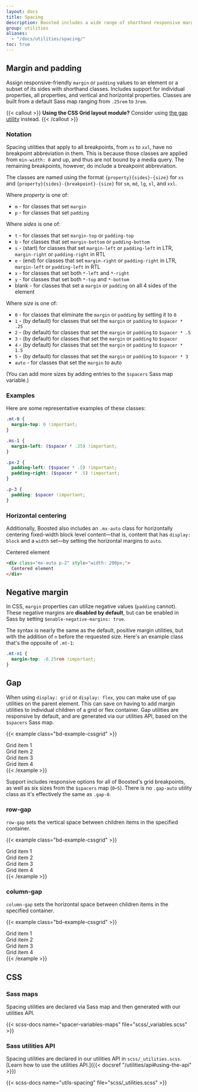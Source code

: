```yaml
---
layout: docs
title: Spacing
description: Boosted includes a wide range of shorthand responsive margin, padding and gap utility classes to modify an element's appearance.
group: utilities
aliases:
  - "/docs/utilities/spacing/"
toc: true
---
```


## Margin and padding

Assign responsive-friendly `margin` or `padding` values to an element or a subset of its sides with shorthand classes. Includes support for individual properties, all properties, and vertical and horizontal properties. Classes are built from a default Sass map ranging from `.25rem` to `3rem`.

{{< callout >}}
**Using the CSS Grid layout module?** Consider using [the gap utility](#gap) instead.
{{< /callout >}}

### Notation

Spacing utilities that apply to all breakpoints, from `xs` to `xxl`, have no breakpoint abbreviation in them. This is because those classes are applied from `min-width: 0` and up, and thus are not bound by a media query. The remaining breakpoints, however, do include a breakpoint abbreviation.

The classes are named using the format `{property}{sides}-{size}` for `xs` and `{property}{sides}-{breakpoint}-{size}` for `sm`, `md`, `lg`, `xl`, and `xxl`.

Where *property* is one of:

- `m` - for classes that set `margin`
- `p` - for classes that set `padding`

Where *sides* is one of:

- `t` - for classes that set `margin-top` or `padding-top`
- `b` - for classes that set `margin-bottom` or `padding-bottom`
- `s` - (start) for classes that set `margin-left` or `padding-left` in LTR, `margin-right` or `padding-right` in RTL
- `e` - (end) for classes that set `margin-right` or `padding-right` in LTR, `margin-left` or `padding-left` in RTL
- `x` - for classes that set both `*-left` and `*-right`
- `y` - for classes that set both `*-top` and `*-bottom`
- blank - for classes that set a `margin` or `padding` on all 4 sides of the element

Where *size* is one of:

- `0` - for classes that eliminate the `margin` or `padding` by setting it to `0`
- `1` - (by default) for classes that set the `margin` or `padding` to `$spacer * .25`
- `2` - (by default) for classes that set the `margin` or `padding` to `$spacer * .5`
- `3` - (by default) for classes that set the `margin` or `padding` to `$spacer`
- `4` - (by default) for classes that set the `margin` or `padding` to `$spacer * 1.5`
- `5` - (by default) for classes that set the `margin` or `padding` to `$spacer * 3`
- `auto` - for classes that set the `margin` to auto

(You can add more sizes by adding entries to the `$spacers` Sass map variable.)

### Examples

Here are some representative examples of these classes:

```scss
.mt-0 {
  margin-top: 0 !important;
}

.ms-1 {
  margin-left: ($spacer * .25) !important;
}

.px-2 {
  padding-left: ($spacer * .5) !important;
  padding-right: ($spacer * .5) !important;
}

.p-3 {
  padding: $spacer !important;
}
```

### Horizontal centering

Additionally, Boosted also includes an `.mx-auto` class for horizontally centering fixed-width block level content—that is, content that has `display: block` and a `width` set—by setting the horizontal margins to `auto`.

<div class="bd-example">
  <div class="mx-auto p-2" style="width: 200px; background-color: rgba(var(--bd-primary-light-rgb),.15); border: rgba(var(--bs-primary-rgb),.3) solid 1px;">
    Centered element
  </div>
</div>

```html
<div class="mx-auto p-2" style="width: 200px;">
  Centered element
</div>
```

## Negative margin

In CSS, `margin` properties can utilize negative values (`padding` cannot). These negative margins are **disabled by default**, but can be enabled in Sass by setting `$enable-negative-margins: true`.

The syntax is nearly the same as the default, positive margin utilities, but with the addition of `n` before the requested size. Here's an example class that's the opposite of `.mt-1`:

```scss
.mt-n1 {
  margin-top: -0.25rem !important;
}
```

## Gap

When using `display: grid` or `display: flex`, you can make use of `gap` utilities on the parent element. This can save on having to add margin utilities to individual children of a grid or flex container. Gap utilities are responsive by default, and are generated via our utilities API, based on the `$spacers` Sass map.

{{< example class="bd-example-cssgrid" >}}
<div class="grid gap-3">
  <div class="p-2 g-col-6">Grid item 1</div>
  <div class="p-2 g-col-6">Grid item 2</div>
  <div class="p-2 g-col-6">Grid item 3</div>
  <div class="p-2 g-col-6">Grid item 4</div>
</div>
{{< /example >}}

Support includes responsive options for all of Boosted's grid breakpoints, as well as six sizes from the `$spacers` map (`0`–`5`). There is no `.gap-auto` utility class as it's effectively the same as `.gap-0`.

### row-gap

`row-gap` sets the vertical space between children items in the specified container.

{{< example class="bd-example-cssgrid" >}}
<div class="grid gap-0 row-gap-3">
  <div class="p-2 g-col-6">Grid item 1</div>
  <div class="p-2 g-col-6">Grid item 2</div>
  <div class="p-2 g-col-6">Grid item 3</div>
  <div class="p-2 g-col-6">Grid item 4</div>
</div>
{{< /example >}}

### column-gap

`column-gap` sets the horizontal space between children items in the specified container.

{{< example class="bd-example-cssgrid" >}}
<div class="grid gap-0 column-gap-3">
  <div class="p-2 g-col-6">Grid item 1</div>
  <div class="p-2 g-col-6">Grid item 2</div>
  <div class="p-2 g-col-6">Grid item 3</div>
  <div class="p-2 g-col-6">Grid item 4</div>
</div>
{{< /example >}}

## CSS

### Sass maps

Spacing utilities are declared via Sass map and then generated with our utilities API.

{{< scss-docs name="spacer-variables-maps" file="scss/_variables.scss" >}}

### Sass utilities API

Spacing utilities are declared in our utilities API in `scss/_utilities.scss`. [Learn how to use the utilities API.]({{< docsref "/utilities/api#using-the-api" >}})

{{< scss-docs name="utils-spacing" file="scss/_utilities.scss" >}}

